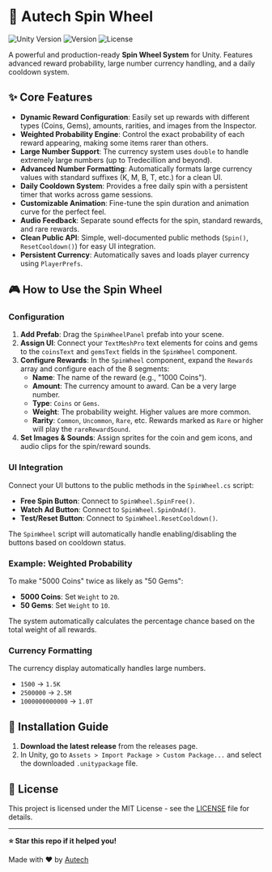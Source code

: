 # 🎡 Autech Spin Wheel

![Unity Version](https://img.shields.io/badge/Unity-2020.3%2B-blue.svg)
![Version](https://img.shields.io/badge/version-1.0.0-brightgreen.svg)
![License](https://img.shields.io/badge/license-MIT-green.svg)

A powerful and production-ready **Spin Wheel System** for Unity. Features advanced reward probability, large number currency handling, and a daily cooldown system.

## ✨ Core Features

-   **Dynamic Reward Configuration**: Easily set up rewards with different types (Coins, Gems), amounts, rarities, and images from the Inspector.
-   **Weighted Probability Engine**: Control the exact probability of each reward appearing, making some items rarer than others.
-   **Large Number Support**: The currency system uses `double` to handle extremely large numbers (up to Tredecillion and beyond).
-   **Advanced Number Formatting**: Automatically formats large currency values with standard suffixes (K, M, B, T, etc.) for a clean UI.
-   **Daily Cooldown System**: Provides a free daily spin with a persistent timer that works across game sessions.
-   **Customizable Animation**: Fine-tune the spin duration and animation curve for the perfect feel.
-   **Audio Feedback**: Separate sound effects for the spin, standard rewards, and rare rewards.
-   **Clean Public API**: Simple, well-documented public methods (`Spin()`, `ResetCooldown()`) for easy UI integration.
-   **Persistent Currency**: Automatically saves and loads player currency using `PlayerPrefs`.

## 🎮 How to Use the Spin Wheel

### Configuration
1.  **Add Prefab**: Drag the `SpinWheelPanel` prefab into your scene.
2.  **Assign UI**: Connect your `TextMeshPro` text elements for coins and gems to the `coinsText` and `gemsText` fields in the `SpinWheel` component.
3.  **Configure Rewards**: In the `SpinWheel` component, expand the `Rewards` array and configure each of the 8 segments:
    -   **Name**: The name of the reward (e.g., "1000 Coins").
    -   **Amount**: The currency amount to award. Can be a very large number.
    -   **Type**: `Coins` or `Gems`.
    -   **Weight**: The probability weight. Higher values are more common.
    -   **Rarity**: `Common`, `Uncommon`, `Rare`, etc. Rewards marked as `Rare` or higher will play the `rareRewardSound`.
4.  **Set Images & Sounds**: Assign sprites for the coin and gem icons, and audio clips for the spin/reward sounds.

### UI Integration
Connect your UI buttons to the public methods in the `SpinWheel.cs` script:
-   **Free Spin Button**: Connect to `SpinWheel.SpinFree()`.
-   **Watch Ad Button**: Connect to `SpinWheel.SpinOnAd()`.
-   **Test/Reset Button**: Connect to `SpinWheel.ResetCooldown()`.

The `SpinWheel` script will automatically handle enabling/disabling the buttons based on cooldown status.

### Example: Weighted Probability
To make "5000 Coins" twice as likely as "50 Gems":
-   **5000 Coins**: Set `Weight` to `20`.
-   **50 Gems**: Set `Weight` to `10`.

The system automatically calculates the percentage chance based on the total weight of all rewards.

### Currency Formatting
The currency display automatically handles large numbers.
-   `1500` -> `1.5K`
-   `2500000` -> `2.5M`
-   `1000000000000` -> `1.0T`

## 🚀 Installation Guide
1.  **Download the latest release** from the releases page.
2.  In Unity, go to `Assets > Import Package > Custom Package...` and select the downloaded `.unitypackage` file.

## 📄 License
This project is licensed under the MIT License - see the [LICENSE](LICENSE) file for details.

---

**⭐ Star this repo if it helped you!** 

Made with ❤️ by [Autech](https://github.com/BadranRaza)